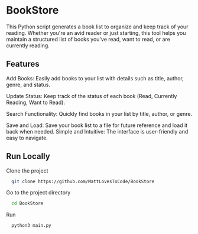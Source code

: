 # BookStore

This Python script generates a book list to organize and keep track of your reading. Whether you're an avid reader or just starting, this tool helps you maintain a structured list of books you've read, want to read, or are currently reading.

## Features

Add Books: Easily add books to your list with details such as title, author, genre, and status.

Update Status: Keep track of the status of each book (Read, Currently Reading, Want to Read).

Search Functionality: Quickly find books in your list by title, author, or genre.

Save and Load: Save your book list to a file for future reference and load it back when needed.
Simple and Intuitive: The interface is user-friendly and easy to navigate.
## Run Locally

Clone the project

```bash
  git clone https://github.com/MattLovesToCode/BookStore
```

Go to the project directory

```bash
  cd BookStore
```

Run 

```bash
  python3 main.py
```
